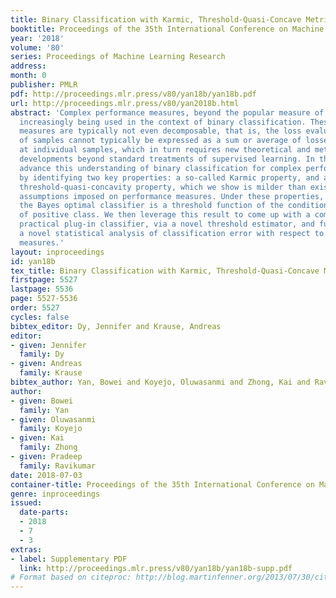 ```yaml
---
title: Binary Classification with Karmic, Threshold-Quasi-Concave Metrics
booktitle: Proceedings of the 35th International Conference on Machine Learning
year: '2018'
volume: '80'
series: Proceedings of Machine Learning Research
address: 
month: 0
publisher: PMLR
pdf: http://proceedings.mlr.press/v80/yan18b/yan18b.pdf
url: http://proceedings.mlr.press/v80/yan2018b.html
abstract: 'Complex performance measures, beyond the popular measure of accuracy, are
  increasingly being used in the context of binary classification. These complex performance
  measures are typically not even decomposable, that is, the loss evaluated on a batch
  of samples cannot typically be expressed as a sum or average of losses evaluated
  at individual samples, which in turn requires new theoretical and methodological
  developments beyond standard treatments of supervised learning. In this paper, we
  advance this understanding of binary classification for complex performance measures
  by identifying two key properties: a so-called Karmic property, and a more technical
  threshold-quasi-concavity property, which we show is milder than existing structural
  assumptions imposed on performance measures. Under these properties, we show that
  the Bayes optimal classifier is a threshold function of the conditional probability
  of positive class. We then leverage this result to come up with a computationally
  practical plug-in classifier, via a novel threshold estimator, and further, provide
  a novel statistical analysis of classification error with respect to complex performance
  measures.'
layout: inproceedings
id: yan18b
tex_title: Binary Classification with Karmic, Threshold-Quasi-Concave Metrics
firstpage: 5527
lastpage: 5536
page: 5527-5536
order: 5527
cycles: false
bibtex_editor: Dy, Jennifer and Krause, Andreas
editor:
- given: Jennifer
  family: Dy
- given: Andreas
  family: Krause
bibtex_author: Yan, Bowei and Koyejo, Oluwasanmi and Zhong, Kai and Ravikumar, Pradeep
author:
- given: Bowei
  family: Yan
- given: Oluwasanmi
  family: Koyejo
- given: Kai
  family: Zhong
- given: Pradeep
  family: Ravikumar
date: 2018-07-03
container-title: Proceedings of the 35th International Conference on Machine Learning
genre: inproceedings
issued:
  date-parts:
  - 2018
  - 7
  - 3
extras:
- label: Supplementary PDF
  link: http://proceedings.mlr.press/v80/yan18b/yan18b-supp.pdf
# Format based on citeproc: http://blog.martinfenner.org/2013/07/30/citeproc-yaml-for-bibliographies/
---
```

